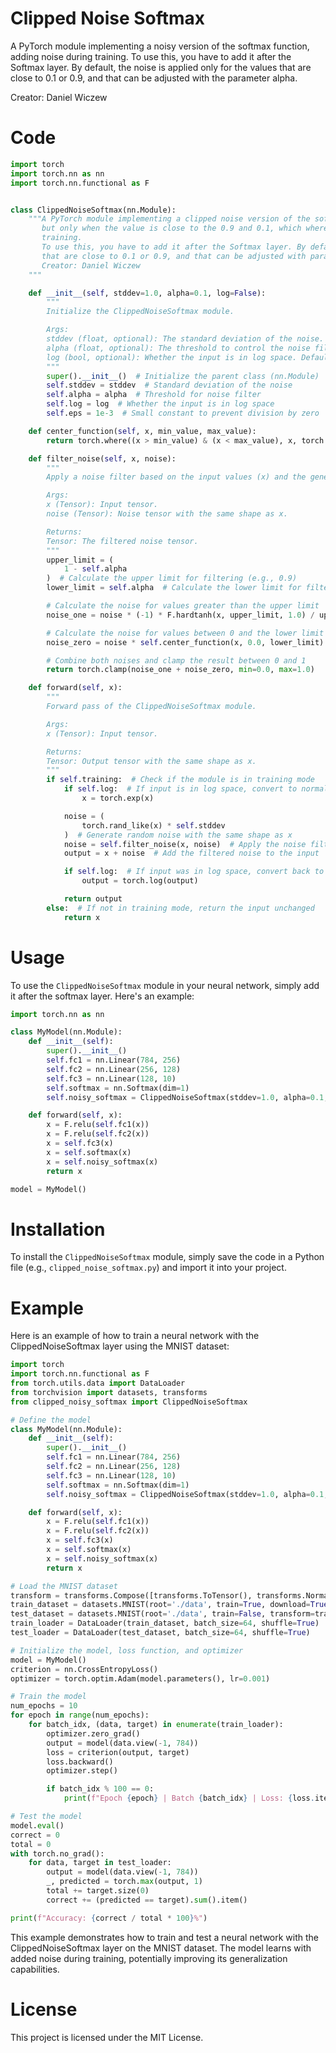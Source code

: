 # Clipped Noise Softmax

A PyTorch module implementing a noisy version of the softmax function, adding noise during training. To use this, you have to add it after the Softmax layer. By default, the noise is applied only for the values that are close to 0.1 or 0.9, and that can be adjusted with the parameter alpha.

Creator: Daniel Wiczew

# Code

```python
import torch
import torch.nn as nn
import torch.nn.functional as F


class ClippedNoiseSoftmax(nn.Module):
    """A PyTorch module implementing a clipped noise version of the softmax function, adding noise during training,
       but only when the value is close to the 0.9 and 0.1, which where the gradients are close to 0 and prevents proper
       training.
       To use this, you have to add it after the Softmax layer. By default the noise is applied only for the values
       that are close to 0.1 or 0.9, and that can be adjusted with parameter `alpha`.
       Creator: Daniel Wiczew
    """

    def __init__(self, stddev=1.0, alpha=0.1, log=False):
        """
        Initialize the ClippedNoiseSoftmax module.

        Args:
        stddev (float, optional): The standard deviation of the noise. Default is 1.0.
        alpha (float, optional): The threshold to control the noise filter. Default is 0.1.
        log (bool, optional): Whether the input is in log space. Default is False.
        """
        super().__init__()  # Initialize the parent class (nn.Module)
        self.stddev = stddev  # Standard deviation of the noise
        self.alpha = alpha  # Threshold for noise filter
        self.log = log  # Whether the input is in log space
        self.eps = 1e-3  # Small constant to prevent division by zero

    def center_function(self, x, min_value, max_value):
        return torch.where((x > min_value) & (x < max_value), x, torch.zeros_like(x))

    def filter_noise(self, x, noise):
        """
        Apply a noise filter based on the input values (x) and the generated noise.

        Args:
        x (Tensor): Input tensor.
        noise (Tensor): Noise tensor with the same shape as x.

        Returns:
        Tensor: The filtered noise tensor.
        """
        upper_limit = (
            1 - self.alpha
        )  # Calculate the upper limit for filtering (e.g., 0.9)
        lower_limit = self.alpha  # Calculate the lower limit for filtering (e.g., 0.1)

        # Calculate the noise for values greater than the upper limit
        noise_one = noise * (-1) * F.hardtanh(x, upper_limit, 1.0) / upper_limit

        # Calculate the noise for values between 0 and the lower limit
        noise_zero = noise * self.center_function(x, 0.0, lower_limit) / lower_limit

        # Combine both noises and clamp the result between 0 and 1
        return torch.clamp(noise_one + noise_zero, min=0.0, max=1.0)

    def forward(self, x):
        """
        Forward pass of the ClippedNoiseSoftmax module.

        Args:
        x (Tensor): Input tensor.

        Returns:
        Tensor: Output tensor with the same shape as x.
        """
        if self.training:  # Check if the module is in training mode
            if self.log:  # If input is in log space, convert to normal space
                x = torch.exp(x)

            noise = (
                torch.rand_like(x) * self.stddev
            )  # Generate random noise with the same shape as x
            noise = self.filter_noise(x, noise)  # Apply the noise filter
            output = x + noise  # Add the filtered noise to the input

            if self.log:  # If input was in log space, convert back to log space
                output = torch.log(output)

            return output
        else:  # If not in training mode, return the input unchanged
            return x
```


# Usage

To use the `ClippedNoiseSoftmax` module in your neural network, simply add it after the softmax layer. Here's an example:

```python
import torch.nn as nn

class MyModel(nn.Module):
    def __init__(self):
        super().__init__()
        self.fc1 = nn.Linear(784, 256)
        self.fc2 = nn.Linear(256, 128)
        self.fc3 = nn.Linear(128, 10)
        self.softmax = nn.Softmax(dim=1)
        self.noisy_softmax = ClippedNoiseSoftmax(stddev=1.0, alpha=0.1, log=False)

    def forward(self, x):
        x = F.relu(self.fc1(x))
        x = F.relu(self.fc2(x))
        x = self.fc3(x)
        x = self.softmax(x)
        x = self.noisy_softmax(x)
        return x

model = MyModel()
```


# Installation

To install the `ClippedNoiseSoftmax` module, simply save the code in a Python file (e.g., `clipped_noise_softmax.py`) and import it into your project.


# Example

Here is an example of how to train a neural network with the ClippedNoiseSoftmax layer using the MNIST dataset:


```python
import torch
import torch.nn.functional as F
from torch.utils.data import DataLoader
from torchvision import datasets, transforms
from clipped_noisy_softmax import ClippedNoiseSoftmax

# Define the model
class MyModel(nn.Module):
    def __init__(self):
        super().__init__()
        self.fc1 = nn.Linear(784, 256)
        self.fc2 = nn.Linear(256, 128)
        self.fc3 = nn.Linear(128, 10)
        self.softmax = nn.Softmax(dim=1)
        self.noisy_softmax = ClippedNoiseSoftmax(stddev=1.0, alpha=0.1, log=False)

    def forward(self, x):
        x = F.relu(self.fc1(x))
        x = F.relu(self.fc2(x))
        x = self.fc3(x)
        x = self.softmax(x)
        x = self.noisy_softmax(x)
        return x

# Load the MNIST dataset
transform = transforms.Compose([transforms.ToTensor(), transforms.Normalize((0.1307,), (0.3081,))])
train_dataset = datasets.MNIST(root='./data', train=True, download=True, transform=transform)
test_dataset = datasets.MNIST(root='./data', train=False, transform=transform)
train_loader = DataLoader(train_dataset, batch_size=64, shuffle=True)
test_loader = DataLoader(test_dataset, batch_size=64, shuffle=True)

# Initialize the model, loss function, and optimizer
model = MyModel()
criterion = nn.CrossEntropyLoss()
optimizer = torch.optim.Adam(model.parameters(), lr=0.001)

# Train the model
num_epochs = 10
for epoch in range(num_epochs):
    for batch_idx, (data, target) in enumerate(train_loader):
        optimizer.zero_grad()
        output = model(data.view(-1, 784))
        loss = criterion(output, target)
        loss.backward()
        optimizer.step()

        if batch_idx % 100 == 0:
            print(f"Epoch {epoch} | Batch {batch_idx} | Loss: {loss.item()}")

# Test the model
model.eval()
correct = 0
total = 0
with torch.no_grad():
    for data, target in test_loader:
        output = model(data.view(-1, 784))
        _, predicted = torch.max(output, 1)
        total += target.size(0)
        correct += (predicted == target).sum().item()

print(f"Accuracy: {correct / total * 100}%")
```

This example demonstrates how to train and test a neural network with the ClippedNoiseSoftmax layer on the MNIST dataset. The model learns with added noise during training, potentially improving its generalization capabilities.

# License

This project is licensed under the MIT License.
